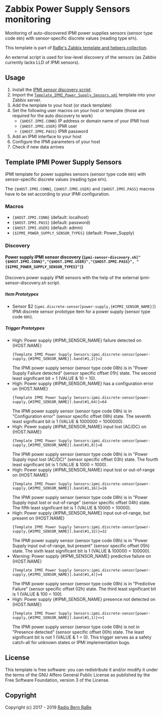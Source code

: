 # Zabbix Power Supply Sensors monitoring
Monitoring of auto-discovered IPMI power supplies sensors (sensor type code
`08h`) with sensor-specific discrete values (reading type `6Fh`).

This template is part of [RaBe's Zabbix template and helpers
collection](https://github.com/radiorabe/rabe-zabbix).

An external script is used for low-level discovery of the sensors (as Zabbix currently lacks LLD of IPMI sensors).

## Usage

1. Install the [IPMI sensor discovery script](../Sensor_Discovery).
2. Import the [`Template_IPMI_Power_Supply_Sensors.xml`](Template_IPMI_Power_Supply_Sensors.xml)
   template into your Zabbix server.
3. Add the template to your host (or stack template)
4. Set the following user macros on your host or template (those are required
   for the auto discovery to work)
   * `{$HOST.IPMI.CONN}` IP address or domain name of your IPMI host
   * `{$HOST.IPMI.USER}` IPMI user
   * `{$HOST.IPMI.PASS}` IPMI password
5. Add an IPMI interface to your host
6. Configure the IPMI parameters of your host
7. Check if new data arrives
## Template IPMI Power Supply Sensors
IPMI template for power supplies sensors (sensor type code `08h`) with sensor-specific discrete values (reading type `6Fh`).

The `{$HOST.IPMI.CONN}`, `{$HOST.IPMI.USER}` and `{$HOST.IPMI.PASS}` macros have to be set according to your IPMI configuration.
### Macros
* `{$HOST.IPMI.CONN}` (default: localhost)
* `{$HOST.IPMI.PASS}` (default: password)
* `{$HOST.IPMI.USER}` (default: admin)
* `{$IPMI_POWER_SUPPLY_SENSOR_TYPES}` (default: Power_Supply)
### Discovery
#### Power supply IPMI sensor discovery (`ipmi-sensor-discovery.sh["{$HOST.IPMI.CONN}","{$HOST.IPMI.USER}","{$HOST.IPMI.PASS}", "{$IPMI_POWER_SUPPLY_SENSOR_TYPES}"]`)
Discovers power supply IPMI sensors with the help of the external ipmi-sensor-discovery.sh script.
##### Item Prototypes
* Sensor $2 (`ipmi.discrete-sensor[power-supply,{#IPMI_SENSOR_NAME}]`)  
  IPMI discrete sensor prototype item for a power supply (sensor type code `08h`).
##### Trigger Prototypes
* High: Power supply {#IPMI_SENSOR_NAME} failure detected on {HOST.NAME}
  ```
  {Template IPMI Power Supply Sensors:ipmi.discrete-sensor[power-supply,{#IPMI_SENSOR_NAME}].band(#1,2)}=2
  ```
  The IPMI power supply sensor (sensor
type code 08h) is in "Power Supply Failure detected" (sensor specific offset 01h) state. The second least significant bit = 1 (VALUE & 10 = 10).
* High: Power supply {#IPMI_SENSOR_NAME} has a configuration error on {HOST.NAME}
  ```
  {Template IPMI Power Supply Sensors:ipmi.discrete-sensor[power-supply,{#IPMI_SENSOR_NAME}].band(#1,64)}=64
  ```
  The IPMI power supply sensor (sensor
type code 08h) is in "Configuration error" (sensor specific offset 06h) state. The seventh least significant bit is 1 (VALUE & 1000000 = 1000000).
* High: Power supply {#IPMI_SENSOR_NAME} input lost (AC/DC) on {HOST.NAME}
  ```
  {Template IPMI Power Supply Sensors:ipmi.discrete-sensor[power-supply,{#IPMI_SENSOR_NAME}].band(#1,8)}=8
  ```
  The IPMI power supply sensor (sensor
type code 08h) is in "Power Supply input lost (AC/DC)" (sensor specific offset 03h) state. The 	fourth least significant bit is 1 (VALUE & 1000 = 1000).
* High: Power supply {#IPMI_SENSOR_NAME} input lost or out-of-range on {HOST.NAME}
  ```
  {Template IPMI Power Supply Sensors:ipmi.discrete-sensor[power-supply,{#IPMI_SENSOR_NAME}].band(#1,16)}=16
  ```
  The IPMI power supply sensor (sensor
type code 08h) is in "Power Supply input lost or out-of-range" (sensor specific offset 04h) state. The 	fifth least significant bit is 1 (VALUE & 10000 = 10000).
* High: Power supply {#IPMI_SENSOR_NAME} input out-of-range, but present on {HOST.NAME}
  ```
  {Template IPMI Power Supply Sensors:ipmi.discrete-sensor[power-supply,{#IPMI_SENSOR_NAME}].band(#1,32)}=32
  ```
  The IPMI power supply sensor (sensor
type code 08h) is in "Power Supply input out-of-range, but present" (sensor specific offset 05h) state. The sixth least significant bit is 1 (VALUE & 100000 = 100000).
* Warning: Power supply {#IPMI_SENSOR_NAME} predictive failure on {HOST.NAME}
  ```
  {Template IPMI Power Supply Sensors:ipmi.discrete-sensor[power-supply,{#IPMI_SENSOR_NAME}].band(#1,4)}=4
  ```
  The IPMI power supply sensor (sensor
type code 08h) is in "Predictive Failure" (sensor specific offset 02h) state. The third least significant bit is 1 (VALUE & 100 = 100).
* High: Power supply {#IPMI_SENSOR_NAME} presence not detected on {HOST.NAME}
  ```
  {Template IPMI Power Supply Sensors:ipmi.discrete-sensor[power-supply,{#IPMI_SENSOR_NAME}].band(#1,1)}<>1
  ```
  The IPMI power supply sensor (sensor
type code 08h) is not in "Presence detected" (sensor specific offset 00h) state. The least significant bit is not 1 (VALUE & 1 = 0). This trigger serves as a safety catch-all for unknown states or IPMI implementation bugs.

## License
This template is free software: you can redistribute it and/or modify it under
the terms of the GNU Affero General Public License as published by the Free
Software Foundation, version 3 of the License.

## Copyright
Copyright (c) 2017 - 2019 [Radio Bern RaBe](http://www.rabe.ch)
